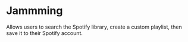 # Jammming
Allows users to search the Spotify library, create a custom playlist, then save it to their Spotify account.
